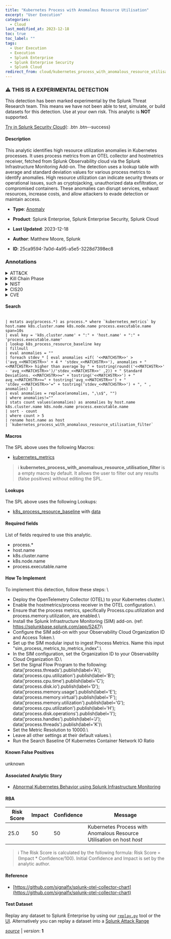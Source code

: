 ```yaml
---
title: "Kubernetes Process with Anomalous Resource Utilisation"
excerpt: "User Execution"
categories:
  - Cloud
last_modified_at: 2023-12-18
toc: true
toc_label: ""
tags:
  - User Execution
  - Execution
  - Splunk Enterprise
  - Splunk Enterprise Security
  - Splunk Cloud
redirect_from: cloud/kubernetes_process_with_anomalous_resource_utilisation/
---
```


### :warning: THIS IS A EXPERIMENTAL DETECTION
This detection has been marked experimental by the Splunk Threat Research team. This means we have not been able to test, simulate, or build datasets for this detection. Use at your own risk. This analytic is **NOT** supported.


[Try in Splunk Security Cloud](https://www.splunk.com/en_us/cyber-security.html){: .btn .btn--success}

#### Description

This analytic identifies high resource utilization anomalies in Kubernetes processes. It uses process metrics from an OTEL collector and hostmetrics receiver, fetched from Splunk Observability cloud via the Splunk Infrastructure Monitoring Add-on. The detection uses a lookup table with average and standard deviation values for various process metrics to identify anomalies. High resource utilization can indicate security threats or operational issues, such as cryptojacking, unauthorized data exfiltration, or compromised containers. These anomalies can disrupt services, exhaust resources, increase costs, and allow attackers to evade detection or maintain access.

- **Type**: [Anomaly](https://github.com/splunk/security_content/wiki/Detection-Analytic-Types)
- **Product**: Splunk Enterprise, Splunk Enterprise Security, Splunk Cloud

- **Last Updated**: 2023-12-18
- **Author**: Matthew Moore, Splunk
- **ID**: 25ca9594-7a0d-4a95-a5e5-3228d7398ec8

### Annotations
<details>
  <summary>ATT&CK</summary>

<div markdown="1">

#### [ATT&CK](https://attack.mitre.org/)

| ID          | Technique   | Tactic         |
| ----------- | ----------- |--------------- |
| [T1204](https://attack.mitre.org/techniques/T1204/) | User Execution | Execution |

</div>
</details>


<details>
  <summary>Kill Chain Phase</summary>

<div markdown="1">

* Installation


</div>
</details>


<details>
  <summary>NIST</summary>

<div markdown="1">

* DE.AE



</div>
</details>

<details>
  <summary>CIS20</summary>

<div markdown="1">

* CIS 13



</div>
</details>

<details>
  <summary>CVE</summary>

<div markdown="1">


</div>
</details>


#### Search

```

| mstats avg(process.*) as process.* where `kubernetes_metrics` by host.name k8s.cluster.name k8s.node.name process.executable.name span=10s 
| eval key = 'k8s.cluster.name' + ":" + 'host.name' + ":" + 'process.executable.name' 
| lookup k8s_process_resource_baseline key 
| fillnull 
| eval anomalies = "" 
| foreach stdev_* [ eval anomalies =if( '<<MATCHSTR>>' > ('avg_<<MATCHSTR>>' + 4 * 'stdev_<<MATCHSTR>>'), anomalies + "<<MATCHSTR>> higher than average by " + tostring(round(('<<MATCHSTR>>' - 'avg_<<MATCHSTR>>')/'stdev_<<MATCHSTR>>' ,2)) + " Standard Deviations. <<MATCHSTR>>=" + tostring('<<MATCHSTR>>') + " avg_<<MATCHSTR>>=" + tostring('avg_<<MATCHSTR>>') + " 'stdev_<<MATCHSTR>>'=" + tostring('stdev_<<MATCHSTR>>') + ", " , anomalies) ] 
| eval anomalies = replace(anomalies, ",\s$", "") 
| where anomalies!="" 
| stats count values(anomalies) as anomalies by host.name k8s.cluster.name k8s.node.name process.executable.name 
| sort - count 
| where count > 5 
| rename host.name as host 
| `kubernetes_process_with_anomalous_resource_utilisation_filter` 
```

#### Macros
The SPL above uses the following Macros:
* [kubernetes_metrics](https://github.com/splunk/security_content/blob/develop/macros/kubernetes_metrics.yml)

> :information_source:
> **kubernetes_process_with_anomalous_resource_utilisation_filter** is a empty macro by default. It allows the user to filter out any results (false positives) without editing the SPL.

#### Lookups
The SPL above uses the following Lookups:

* [k8s_process_resource_baseline](https://github.com/splunk/security_content/blob/develop/lookups/k8s_process_resource_baseline.yml) with [data](https://github.com/splunk/security_content/tree/develop/lookups/k8s_process_resource_baseline.csv)



#### Required fields
List of fields required to use this analytic.
* process.*
* host.name
* k8s.cluster.name
* k8s.node.name
* process.executable.name



#### How To Implement
To implement this detection, follow these steps: \
* Deploy the OpenTelemetry Collector (OTEL) to your Kubernetes cluster.\
* Enable the hostmetrics/process receiver in the OTEL configuration.\
* Ensure that the process metrics, specifically Process.cpu.utilization and process.memory.utilization, are enabled.\
* Install the Splunk Infrastructure Monitoring (SIM) add-on. (ref: https://splunkbase.splunk.com/app/5247)\
* Configure the SIM add-on with your Observability Cloud Organization ID and Access Token.\
* Set up the SIM modular input to ingest Process Metrics. Name this input &#34;sim_process_metrics_to_metrics_index&#34;.\
* In the SIM configuration, set the Organization ID to your Observability Cloud Organization ID.\
* Set the Signal Flow Program to the following: data(&#39;process.threads&#39;).publish(label=&#39;A&#39;); data(&#39;process.cpu.utilization&#39;).publish(label=&#39;B&#39;); data(&#39;process.cpu.time&#39;).publish(label=&#39;C&#39;); data(&#39;process.disk.io&#39;).publish(label=&#39;D&#39;); data(&#39;process.memory.usage&#39;).publish(label=&#39;E&#39;); data(&#39;process.memory.virtual&#39;).publish(label=&#39;F&#39;); data(&#39;process.memory.utilization&#39;).publish(label=&#39;G&#39;); data(&#39;process.cpu.utilization&#39;).publish(label=&#39;H&#39;); data(&#39;process.disk.operations&#39;).publish(label=&#39;I&#39;); data(&#39;process.handles&#39;).publish(label=&#39;J&#39;); data(&#39;process.threads&#39;).publish(label=&#39;K&#39;)\
* Set the Metric Resolution to 10000.\
* Leave all other settings at their default values.\
* Run the Search Baseline Of Kubernetes Container Network IO Ratio 
#### Known False Positives
unknown

#### Associated Analytic Story
* [Abnormal Kubernetes Behavior using Splunk Infrastructure Monitoring](/stories/abnormal_kubernetes_behavior_using_splunk_infrastructure_monitoring)




#### RBA

| Risk Score  | Impact      | Confidence   | Message      |
| ----------- | ----------- |--------------|--------------|
| 25.0 | 50 | 50 | Kubernetes Process with Anomalous Resource Utilisation on host $host$ |


> :information_source:
> The Risk Score is calculated by the following formula: Risk Score = (Impact * Confidence/100). Initial Confidence and Impact is set by the analytic author.


#### Reference

* [https://github.com/signalfx/splunk-otel-collector-chart](https://github.com/signalfx/splunk-otel-collector-chart)



#### Test Dataset
Replay any dataset to Splunk Enterprise by using our [`replay.py`](https://github.com/splunk/attack_data#using-replaypy) tool or the [UI](https://github.com/splunk/attack_data#using-ui).
Alternatively you can replay a dataset into a [Splunk Attack Range](https://github.com/splunk/attack_range#replay-dumps-into-attack-range-splunk-server)




[*source*](https://github.com/splunk/security_content/tree/develop/detections/cloud/kubernetes_process_with_anomalous_resource_utilisation.yml) \| *version*: **1**